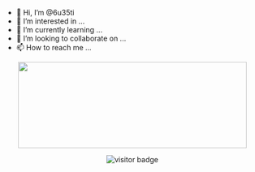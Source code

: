 - 👋 Hi, I’m @6u35ti
- 👀 I’m interested in ...
- 🌱 I’m currently learning ...
- 💞️ I’m looking to collaborate on ...
- 📫 How to reach me ...

<!---
6u35ti/6u35ti is a ✨ special ✨ repository because its `README.md` (this file) appears on your GitHub profile.
You can click the Preview link to take a look at your changes.
--->


<p>
<p align='center'>
<a style="text-decoration: none;" href="https://discord.com/users/834450644441104389/">
  <img align="center" width=450 height=170 align="center" src="https://github-readme-stats.vercel.app/api?username=6u35ti&theme=gotham&show_icons=true&bg_color=0D1117&hide_border=true"/>
</a>

<p align='center'>
  <img src="https://visitor-badge.glitch.me/badge?page_id=6u35ti&left_color=blue&right_color=red" alt="visitor badge"/>
</p>
